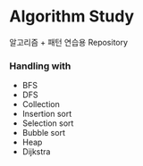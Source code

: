 # Algorithm Study

알고리즘 + 패턴 연습용 Repository

### Handling with

- BFS
- DFS
- Collection
- Insertion sort
- Selection sort
- Bubble sort 
- Heap
- Dijkstra
